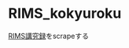 # RIMS_kokyuroku
[RIMS講究録](http://www.kurims.kyoto-u.ac.jp/~kyodo/kokyuroku/kokyuroku.html)をscrapeする